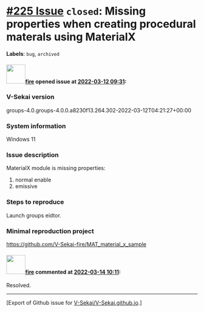 # [\#225 Issue](https://github.com/V-Sekai/V-Sekai.github.io/issues/225) `closed`: Missing properties when creating procedural materals using MaterialX
**Labels**: `bug`, `archived`


#### <img src="https://avatars.githubusercontent.com/u/32321?u=c2e06a3d2b49a467aa907e54aa259516440267cc&v=4" width="50">[fire](https://github.com/fire) opened issue at [2022-03-12 09:31](https://github.com/V-Sekai/V-Sekai.github.io/issues/225):

### V-Sekai version

groups-4.0.groups-4.0.0.a8230f13.264.302-2022-03-12T04:21:27+00:00

### System information

Windows 11

### Issue description

MaterialX module is missing properties:

1. normal enable
2. emissive

### Steps to reproduce

Launch groups eidtor.

### Minimal reproduction project

https://github.com/V-Sekai-fire/MAT_material_x_sample

#### <img src="https://avatars.githubusercontent.com/u/32321?u=c2e06a3d2b49a467aa907e54aa259516440267cc&v=4" width="50">[fire](https://github.com/fire) commented at [2022-03-14 10:11](https://github.com/V-Sekai/V-Sekai.github.io/issues/225#issuecomment-1066599868):

Resolved.


-------------------------------------------------------------------------------



[Export of Github issue for [V-Sekai/V-Sekai.github.io](https://github.com/V-Sekai/V-Sekai.github.io).]
